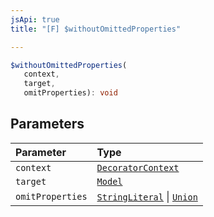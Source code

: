 ```yaml
---
jsApi: true
title: "[F] $withoutOmittedProperties"

---
```

```ts
$withoutOmittedProperties(
   context, 
   target, 
   omitProperties): void
```

## Parameters

| Parameter | Type |
| :------ | :------ |
| `context` | [`DecoratorContext`](../interfaces/DecoratorContext.md) |
| `target` | [`Model`](../interfaces/Model.md) |
| `omitProperties` | [`StringLiteral`](../interfaces/StringLiteral.md) \| [`Union`](../interfaces/Union.md) |
